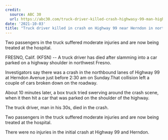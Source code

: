```yaml
---
credit:
  source: ABC 30
  url: https://abc30.com/truck-driver-killed-crash-highwasy-99-man-highway/11075645/
date: '2021-10-03'
title: "Truck driver killed in crash on Highway 99 near Herndon in northwest Fresno"
---
```

Two passengers in the truck suffered moderate injuries and are now being treated at the hospital.

FRESNO, Calif. (KFSN) -- A truck driver has died after slamming into a car parked on a highway shoulder in northwest Fresno.

Investigators say there was a crash in the northbound lanes of Highway 99 at Herndon Avenue just before 2:30 am on Sunday.That collision left a couple of cars broken down on the roadway.

About 10 minutes later, a box truck tried swerving around the crash scene, when it then hit a car that was parked on the shoulder of the highway.

The truck driver, man in his 30s, died in the crash.

Two passengers in the truck suffered moderate injuries and are now being treated at the hospital.

There were no injuries in the initial crash at Highway 99 and Herndon.
